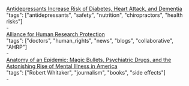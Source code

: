 [Antidepressants Increase Risk of Diabetes, Heart Attack, and Dementia](https://www.wellnessresources.com/news/antidepressants-increase-risk-of-diabetes-heart-attack-and-dementia)<br />
"tags": ["antidepressants", "safety", "nutrition", "chiropractors", "health risks"]<br />
-<br />
[Alliance for Human Research Protection](http://ahrp.org/)<br />
"tags": ["doctors", "human_rights", "news", "blogs", "collaborative", "AHRP"]<br />
-<br />
[Anatomy of an Epidemic: Magic Bullets, Psychiatric Drugs, and the Astonishing Rise of Mental Illness in America](http://a.co/8ZkS4i5)<br />
"tags": ["Robert Whitaker", "journalism", "books", "side effects"]<br />
-<br />
